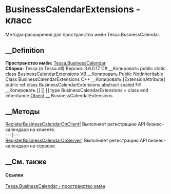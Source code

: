 # BusinessCalendarExtensions - класс
Методы-расширения для пространства имён Tessa.BusinessCalendar.
## __Definition
 **Пространство имён:** [Tessa.BusinessCalendar](N_Tessa_BusinessCalendar.htm)  
 **Сборка:** Tessa (в Tessa.dll) Версия: 3.6.0.17
C# __Копировать
     public static class BusinessCalendarExtensions
VB __Копировать
    <ExtensionAttribute>
    Public NotInheritable Class BusinessCalendarExtensions
C++ __Копировать
    [ExtensionAttribute]
    public ref class BusinessCalendarExtensions abstract sealed
F# __Копировать
     [<AbstractClassAttribute>]
    [<SealedAttribute>]
    [<ExtensionAttribute>]
    type BusinessCalendarExtensions = class end
Inheritance
    [Object](https://learn.microsoft.com/dotnet/api/system.object) __ BusinessCalendarExtensions
##  __Методы
[RegisterBusinessCalendarOnClient](M_Tessa_BusinessCalendar_BusinessCalendarExtensions_RegisterBusinessCalendarOnClient.htm)|
Выполняет регистрацию API бизнес-календаря на клиенте.  
---|---  
[RegisterBusinessCalendarOnServer](M_Tessa_BusinessCalendar_BusinessCalendarExtensions_RegisterBusinessCalendarOnServer.htm)|
Выполняет регистрацию API бизнес-календаря на сервере.  
## __См. также
#### Ссылки
[Tessa.BusinessCalendar - пространство имён](N_Tessa_BusinessCalendar.htm)
